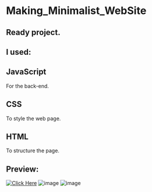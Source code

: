 # Making_Minimalist_WebSite
 
## Ready project.

## I  used:

## JavaScript
For the back-end.
## CSS
To style the web page.
## HTML
To structure the page.

## Preview:
[<img alt="Click Here" src ="https://user-images.githubusercontent.com/109627707/193917800-e2070542-2620-4462-bf01-86504e329f2b.png" />](https://replit.com/@Stan15321/Minimalist-web-page#index.html)
![image](https://user-images.githubusercontent.com/109627707/193918301-871c0c45-c2a2-4f78-bf0f-cc21f946418a.png)
![image](https://user-images.githubusercontent.com/109627707/193918619-c9cb02ea-5ec6-4e2b-b008-53f7f4da5ad8.png)



